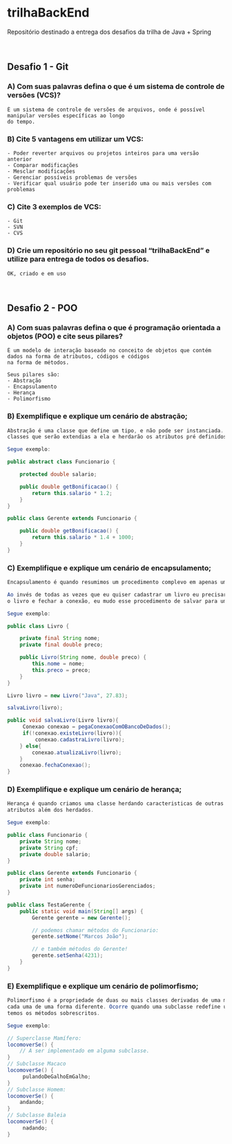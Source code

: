 # <b>trilhaBackEnd</b>

Repositório destinado a entrega dos desafios da trilha de Java + Spring

<br>

## <b>Desafio 1 - Git</b>


### <b>A)</b> Com suas palavras defina o que é um sistema de controle de versões (VCS)?
```
É um sistema de controle de versões de arquivos, onde é possível manipular versões específicas ao longo 
do tempo.
```

### <b>B)</b> Cite 5 vantagens em utilizar um VCS:
```
- Poder reverter arquivos ou projetos inteiros para uma versão anterior
- Comparar modificações
- Mesclar modificações 
- Gerenciar possíveis problemas de versões
- Verificar qual usuário pode ter inserido uma ou mais versões com problemas
```

### <b>C)</b> Cite 3 exemplos de VCS:
```
- Git
- SVN
- CVS
```

### <b>D)</b> Crie um repositório no seu git pessoal “trilhaBackEnd” e utilize para entrega de todos os desafios.
```
OK, criado e em uso
```

<br>

## <b>Desafio 2 - POO</b>

### <b>A)</b> Com suas palavras defina o que é programação orientada a objetos (POO) e cite seus pilares?
```
É um modelo de interação baseado no conceito de objetos que contém dados na forma de atributos, códigos e códigos 
na forma de métodos. 

Seus pilares são:
- Abstração
- Encapsulamento
- Herança
- Polimorfismo
```
### <b>B)</b> Exemplifique e explique um cenário de abstração;
```java
Abstração é uma classe que define um tipo, e não pode ser instanciada. Uma classe abstrata serve de modelo para outras 
classes que serão extendias a ela e herdarão os atributos pré definidos.

Segue exemplo:

public abstract class Funcionario {

	protected double salario;

	public double getBonificacao() {
		return this.salario * 1.2;
	}
}

public class Gerente extends Funcionario {

	public double getBonificacao() {
		return this.salario * 1.4 + 1000;
	}
}
```
### <b>C)</b> Exemplifique e explique um cenário de encapsulamento;
```java
Encapsulamento é quando resumimos um procedimento complevo em apenas um método.

Ao invés de todas as vezes que eu quiser cadastrar um livro eu precisar instanciá-lo, abrir uma conexão, salvar 
o livro e fechar a conexão, eu mudo esse procedimento de salvar para um único método.

Segue exemplo:

public class Livro {

    private final String nome; 
    private final double preco;

    public Livro(String nome, double preco) { 
        this.nome = nome; 
        this.preco = preco; 
    }
}

Livro livro = new Livro("Java", 27.83);

salvaLivro(livro);

public void salvaLivro(Livro livro){
     Conexao conexao = pegaConexaoComOBancoDeDados(); 
     if(!conexao.existeLivro(livro)){
         conexao.cadastraLivro(livro);
    } else{ 
        conexao.atualizaLivro(livro); 
    } 
    conexao.fechaConexao(); 
}
```


### <b>D)</b> Exemplifique e explique um cenário de herança;
```java
Herança é quando criamos uma classe herdando caracteristicas de outras ja existentes, porém podemos adicionar mais 
atributos além dos herdados.

Segue exemplo:

public class Funcionario {
    private String nome;
    private String cpf;
    private double salario;
}

public class Gerente extends Funcionario {
    private int senha;
    private int numeroDeFuncionariosGerenciados;
}

public class TestaGerente {
    public static void main(String[] args) {
        Gerente gerente = new Gerente();

        // podemos chamar métodos do Funcionario:
        gerente.setNome("Marcos João");

        // e também métodos do Gerente!
        gerente.setSenha(4231);
    }
}
```

### <b>E)</b> Exemplifique e explique um cenário de polimorfismo;

```java
Polimorfismo é a propriedade de duas ou mais classes derivadas de uma mesma superclasse responderem a mesma mensagem, 
cada uma de uma forma diferente. Ocorre quando uma subclasse redefine um método existente na superclasse, ou seja, quando 
temos os métodos sobrescritos.

Segue exemplo:

// Superclasse Mamífero:
locomoverSe() {
    // A ser implementado em alguma subclasse. 
}
// Subclasse Macaco
locomoverSe() {
     pulandoDeGalhoEmGalho; 
}
// Subclasse Homem:
locomoverSe() {
    andando; 
}
// Subclasse Baleia
locomoverSe() {
     nadando;
}
```







